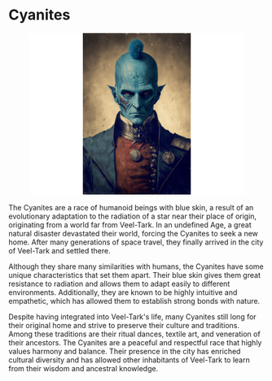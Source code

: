 # Cyanites

<figure><img src="../../../.gitbook/assets/Races 03 - Cyanites.png" alt=""><figcaption></figcaption></figure>

The Cyanites are a race of humanoid beings with blue skin, a result of an evolutionary adaptation to the radiation of a star near their place of origin, originating from a world far from Veel-Tark. In an undefined Age, a great natural disaster devastated their world, forcing the Cyanites to seek a new home. After many generations of space travel, they finally arrived in the city of Veel-Tark and settled there.

Although they share many similarities with humans, the Cyanites have some unique characteristics that set them apart. Their blue skin gives them great resistance to radiation and allows them to adapt easily to different environments. Additionally, they are known to be highly intuitive and empathetic, which has allowed them to establish strong bonds with nature.

Despite having integrated into Veel-Tark's life, many Cyanites still long for their original home and strive to preserve their culture and traditions. Among these traditions are their ritual dances, textile art, and veneration of their ancestors. The Cyanites are a peaceful and respectful race that highly values harmony and balance. Their presence in the city has enriched cultural diversity and has allowed other inhabitants of Veel-Tark to learn from their wisdom and ancestral knowledge.
